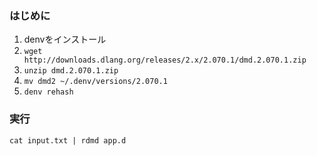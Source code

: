 ### はじめに

1. denvをインストール
2. `wget http://downloads.dlang.org/releases/2.x/2.070.1/dmd.2.070.1.zip`
3. `unzip dmd.2.070.1.zip`
4. `mv dmd2 ~/.denv/versions/2.070.1`
5. `denv rehash`


### 実行

`cat input.txt | rdmd app.d`